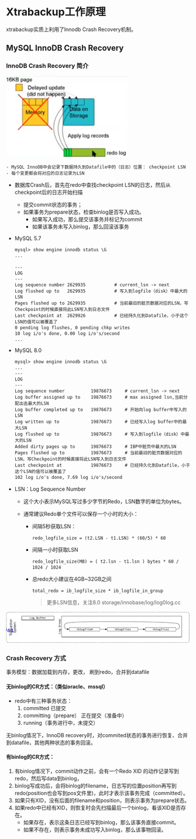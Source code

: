 # Xtrabackup工作原理

xtrabackup实质上利用了Innodb Crash Recovery机制。

## MySQL InnoDB Crash Recovery

### InnoDB Crash Recovery 简介

<img src=".pics/image-20200830195637921.png" alt="image-20200830195637921" style="zoom:150%;" />

	- MySQL InnoDB中会记录下数据持久到Datafile中的（日志）位置： checkpoint LSN
	- 每个变更都会将对应的日志记录为LSN
 - 数据库Crash后，首先在redo中查找checkpoint LSN的日志，然后从checkpoint后的日志开始扫描
   	- 提交commit状态的事务；
    - 如果事务为prepare状态，检查binlog是否写入成功。
      	- 如果写入成功，那么提交该事务并标记为commit
      	- 如果该事务未写入binlog，那么回滚该事务

- MySQL 5.7

  ```
  mysql> show engine innodb status \G
  ...
  
  ---
  LOG
  ---
  Log sequence number 2629935			# current_lsn -> next       
  Log flushed up to   2629935			# 写入到logfile（disk）中最大的LSN			 
  Pages flushed up to 2629935			# 当前最旧的脏页数据对应的LSN，写Checkpoint的时候直接将此LSN写入到日志文件		 
  Last checkpoint at  2629926			# 已经持久化到Datafile，小于这个LSN的值可以被覆盖了
  0 pending log flushes, 0 pending chkp writes
  10 log i/o's done, 0.00 log i/o's/second
  ...
  ```

- MySQL 8.0

  ```
  mysql> show engine innodb status \G
  ...
  ---
  LOG
  ---
  Log sequence number          19876673		# current_lsn -> next
  Log buffer assigned up to    19876673		# max assigned lsn,当前分配出去最大的LSN
  Log buffer completed up to   19876673		# 开始向log buffer中写入的LSN
  Log written up to            19876673		# 已经写入log buffer中的最大LSN
  Log flushed up to            19876673		# 写入到logfile（disk）中最大的LSN
  Added dirty pages up to      19876673		# IBP中脏页中最大的LSN
  Pages flushed up to          19876673		# 当前最旧的脏页数据对应的LSN，写Checkpoint的时候直接将此LSN写入到日志文件
  Last checkpoint at           19876673		# 已经持久化到Datafile，小于这个LSN的值可以被覆盖了
  102 log i/o's done, 7.69 log i/o's/second

  ```

  

- LSN：Log Sequence Number

  - 这个大小表示MySQL写过多少字节的Redo，LSN数字的单位为bytes。

  - 通常建议Redo单个文件可以保存一个小时的大小：

    - 间隔5秒获取LSN：

      ```
      redo_logfile_size = (t2.LSN - t1.LSN) * (60/5) * 60
      ```

    - 间隔一小时获取LSN

      ```
      redo_logfile_size(MB) = ( t2.lsn - t1.lsn ) bytes * 60 / 1024 / 1024 
      ```

    - 总redo大小建议在4GB~32GB之间
    
      ```
      total_redo = ib_logfile_size * ib_logfile_in_group
      ```
    
      > 更多LSN信息，关注8.0 storage/innobase/log/log0log.cc

![ ](.pics/clip_image005.png)

### Crash Recovery 方式

事务模型：数据加载到内存，更改， 刷到redo，合并到datafile

#### 无binlog的CR方式：（类似oracle、mssql）

- redo中有三种事务状态： 
    1. committed 已提交
    2. committing（prepare） 正在提交（准备中）
    3. running（事务进行中，未提交）

无binlog情况下，InnoDB recovery时，对commited状态的事务进行恢复、合并到datafile，其他两种状态的事务回滚。

#### 有binlog的CR方式：

1. 有binlog情况下，commit动作之前，会有一个Redo XID 的动作记录写到redo，然后写data到binlog，
2. binlog写成功后，会将binlog的filename，日志写的位置position再写到redo(position也会写到pos文件里)，此时才表示该事务完成（committed）。
3. 如果只有XID，没有后面的filename和position，则表示事务为prepare状态。
4. 如果redo中已经有XID，则恢复时会先扫描最后一个binlog，看该XID是否存在。
	- 如果存在，表示这条日志已经写到binlog，那么该事务直接commit。 
	- 如果不存在，则表示事务未成功写入binlog，那么该事物回滚。




